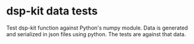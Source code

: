 # dsp-kit data tests

Test dsp-kit function against Python's numpy module. Data is generated and serialized in json files using python. The tests are against that data.

